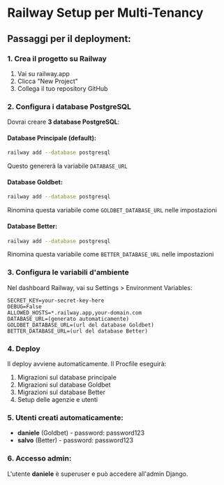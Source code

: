 # Railway Setup per Multi-Tenancy

## Passaggi per il deployment:

### 1. Crea il progetto su Railway
1. Vai su railway.app
2. Clicca "New Project" 
3. Collega il tuo repository GitHub

### 2. Configura i database PostgreSQL
Dovrai creare **3 database PostgreSQL**:

#### Database Principale (default):
```bash
railway add --database postgresql
```
Questo genererà la variabile `DATABASE_URL`

#### Database Goldbet:
```bash
railway add --database postgresql  
```
Rinomina questa variabile come `GOLDBET_DATABASE_URL` nelle impostazioni

#### Database Better:
```bash
railway add --database postgresql
```  
Rinomina questa variabile come `BETTER_DATABASE_URL` nelle impostazioni

### 3. Configura le variabili d'ambiente
Nel dashboard Railway, vai su Settings > Environment Variables:

```
SECRET_KEY=your-secret-key-here
DEBUG=False
ALLOWED_HOSTS=*.railway.app,your-domain.com
DATABASE_URL=(generato automaticamente)
GOLDBET_DATABASE_URL=(url del database Goldbet)
BETTER_DATABASE_URL=(url del database Better)
```

### 4. Deploy
Il deploy avviene automaticamente. Il Procfile eseguirà:
1. Migrazioni sul database principale
2. Migrazioni sul database Goldbet  
3. Migrazioni sul database Better
4. Setup delle agenzie e utenti

### 5. Utenti creati automaticamente:
- **daniele** (Goldbet) - password: password123
- **salvo** (Better) - password: password123

### 6. Accesso admin:
L'utente **daniele** è superuser e può accedere all'admin Django.
